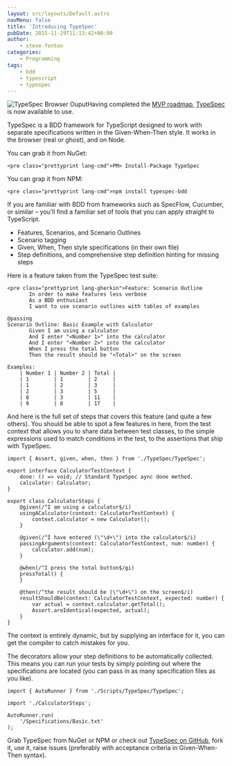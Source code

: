 ```yaml
---
layout: src/layouts/Default.astro
navMenu: false
title: 'Introducing TypeSpec'
pubDate: 2015-11-29T11:13:42+00:00
author:
    - steve-fenton
categories:
    - Programming
tags:
    - bdd
    - typescript
    - typespec
---
```


![TypeSpec Browser Ouput](https://www.stevefenton.co.uk/wp-content/uploads/2015/11/typespec-browser-output-300x177.png)Having completed the [MVP roadmap](https://github.com/Steve-Fenton/TypeSpec/issues?q=milestone%3Av0.5), [TypeSpec](https://github.com/Steve-Fenton/TypeSpec) is now available to use.

TypeSpec is a BDD framework for TypeScript designed to work with separate specifications written in the Given-When-Then style. It works in the browser (real or ghost), and on Node.

You can grab it from NuGet:

```
<pre class="prettyprint lang-cmd">PM> Install-Package TypeSpec 
```
You can grap it from NPM:

```
<pre class="prettyprint lang-cmd">npm install typespec-bdd
```
If you are familiar with BDD from frameworks such as SpecFlow, Cucumber, or similar – you’ll find a familiar set of tools that you can apply straight to TypeScript.

- Features, Scenarios, and Scenario Outlines
- Scenario tagging
- Given, When, Then style specifications (in their own file)
- Step definitions, and comprehensive step definition hinting for missing steps

Here is a feature taken from the TypeSpec test suite:

```
<pre class="prettyprint lang-gherkin">Feature: Scenario Outline
       In order to make features less verbose
       As a BDD enthusiast
       I want to use scenario outlines with tables of examples

@passing
Scenario Outline: Basic Example with Calculator
       Given I am using a calculator
       And I enter "<Number 1>" into the calculator
       And I enter "<Number 2>" into the calculator
       When I press the total button
       Then the result should be "<Total>" on the screen

Examples:
    | Number 1 | Number 2 | Total |
    | 1        | 1        | 2     |
    | 1        | 2        | 3     |
    | 2        | 3        | 5     |
    | 8        | 3        | 11    |
    | 9        | 8        | 17    |
```
And here is the full set of steps that covers this feature (and quite a few others). You should be able to spot a few features in here, from the test context that allows you to share data between test classes, to the simple expressions used to match conditions in the test, to the assertions that ship with TypeSpec.

```
import { Assert, given, when, then } from './TypeSpec/TypeSpec';

export interface CalculatorTestContext {
	done: () => void; // Standard TypeSpec aync done method.
	calculator: Calculator;
}

export class CalculatorSteps {
	@given(/^I am using a calculator$/i)
	usingACalculator(context: CalculatorTestContext) {
		context.calculator = new Calculator();
	}

	@given(/^I have entered (\"\d+\") into the calculator$/i)
	passingArguments(context: CalculatorTestContext, num: number) {
		calculator.add(num);
	}

	@when(/^I press the total button$/gi)
	pressTotal() {
	}

	@then(/^the result should be (\"\d+\") on the screen$/i)
	resultShouldBe(context: CalculatorTestContext, expected: number) {
		var actual = context.calculator.getTotal();
		Assert.areIdentical(expected, actual);
	}
}
```
The context is entirely dynamic, but by supplying an interface for it, you can get the compiler to catch mistakes for you.

The decorators allow your step definitions to be automatically collected. This means you can run your tests by simply pointing out where the specifications are located (you can pass in as many specification files as you like).

```
import { AutoRunner } from './Scripts/TypeSpec/TypeSpec';

import './CalculatorSteps';

AutoRunner.run(
    '/Specifications/Basic.txt'
);
```
Grab TypeSpec from NuGet or NPM or check out [TypeSpec on GitHub](https://github.com/Steve-Fenton/TypeSpec), fork it, use it, raise issues (preferably with acceptance criteria in Given-When-Then syntax).